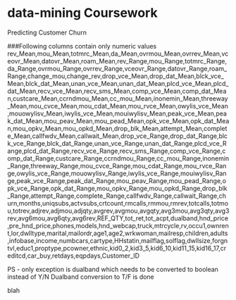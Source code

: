 # data-mining Coursework 
Predicting Customer Churn

###Following columns contain only numeric values 
rev_Mean,mou_Mean,totmrc_Mean,da_Mean,ovrmou_Mean,ovrrev_Mean,vceovr_Mean,datovr_Mean,roam_Mean,rev_Range,mou_Range,totmrc_Range,da_Range,ovrmou_Range,ovrrev_Range,vceovr_Range,datovr_Range,roam_Range,change_mou,change_rev,drop_vce_Mean,drop_dat_Mean,blck_vce_Mean,blck_dat_Mean,unan_vce_Mean,unan_dat_Mean,plcd_vce_Mean,plcd_dat_Mean,recv_vce_Mean,recv_sms_Mean,comp_vce_Mean,comp_dat_Mean,custcare_Mean,ccrndmou_Mean,cc_mou_Mean,inonemin_Mean,threeway_Mean,mou_cvce_Mean,mou_cdat_Mean,mou_rvce_Mean,owylis_vce_Mean,mouowylisv_Mean,iwylis_vce_Mean,mouiwylisv_Mean,peak_vce_Mean,peak_dat_Mean,mou_peav_Mean,mou_pead_Mean,opk_vce_Mean,opk_dat_Mean,mou_opkv_Mean,mou_opkd_Mean,drop_blk_Mean,attempt_Mean,complete_Mean,callfwdv_Mean,callwait_Mean,drop_vce_Range,drop_dat_Range,blck_vce_Range,blck_dat_Range,unan_vce_Range,unan_dat_Range,plcd_vce_Range,plcd_dat_Range,recv_vce_Range,recv_sms_Range,comp_vce_Range,comp_dat_Range,custcare_Range,ccrndmou_Range,cc_mou_Range,inonemin_Range,threeway_Range,mou_cvce_Range,mou_cdat_Range,mou_rvce_Range,owylis_vce_Range,mouowylisv_Range,iwylis_vce_Range,mouiwylisv_Range,peak_vce_Range,peak_dat_Range,mou_peav_Range,mou_pead_Range,opk_vce_Range,opk_dat_Range,mou_opkv_Range,mou_opkd_Range,drop_blk_Range,attempt_Range,complete_Range,callfwdv_Range,callwait_Range,churn,months,uniqsubs,actvsubs,crtcount,rmcalls,rmmou,rmrev,totcalls,totmou,totrev,adjrev,adjmou,adjqty,avgrev,avgmou,avgqty,avg3mou,avg3qty,avg3rev,avg6mou,avg6qty,avg6rev,REF_QTY,tot_ret,tot_acpt,dualband,hnd_price,pre_hnd_price,phones,models,hnd_webcap,truck,mtrcycle,rv,occu1,ownrent,lor,dwlltype,marital,mailordr,age1,age2,wrkwoman,mailresp,children,adults,infobase,income,numbcars,cartype,HHstatin,mailflag,solflag,dwllsize,forgntvl,educ1,proptype,pcowner,ethnic,kid0_2,kid3_5,kid6_10,kid11_15,kid16_17,creditcd,car_buy,retdays,eqpdays,Customer_ID

PS - only exception is dualband which needs to be converted to boolean instead of Y/N 
Dualband conversion to T/F is done

blah